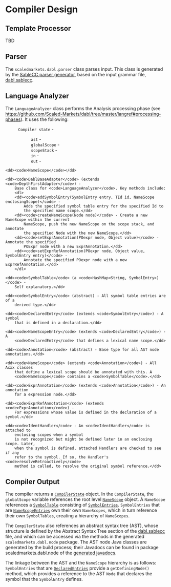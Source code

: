 # Compiler Design

## Template Processor

TBD


## Parser

The <code>scaledmarkets.dabl.parser</code> class parses input. This class is
generated by the [SableCC parser generator](http://www.sablecc.org/),
based on the input grammar file,
[dabl.sablecc](https://github.com/Scaled-Markets/dabl/blob/master/dabl.sablecc).


## Language Analyzer

The <code>LanguageAnalyzer</code> class performs the Analysis processing phase
(see https://github.com/Scaled-Markets/dabl/tree/master/langref#processing-phases).
It uses the following:

<dl>
	<dd><code>Compiler state</code> - </dd>
	<dd><dl>
		<dd><code>ast</code> - </dd>
		<dd><code>globalScope</code> - </dd>
		<dd><code>scopeStack</code> - </dd>
		<dd><code>in</code> - </dd>
		<dd><code>out</code> - </dd>
	</dl></dd>
	
	<dd><code>NameScope</code></dd>
	
	<dd><code>DablBaseAdapter</code> (extends <code>DepthFirstAdapter</code>) - 
		Base class for <code>LanguageAnalyzer</code>. Key methods include:
		<dl>
		<dd><code>addSymbolEntry(SymbolEntry entry, TId id, NameScope enclosingScope)</code> -
			Adds the specified symbol table entry for the specified Id to
			the specified name scope.</dd>
		<dd><code>createNameScope(Node node)</code> - Create a new NameScope within the current
			NameScope, push the new NameScope on the scope stack, and annotate
			the specified Node with the new NameScope.</dd>
		<dd><code>setExprAnnotation(POexpr node, Object value)</code> - Annotate the specified
			POExpr node with a new ExprAnnotation.</dd>
		<dd><code>setExprRefAnnotation(POexpr node, Object value, SymbolEntry entry)</code> - 
			Annotate the specified POexpr node with a new ExprRefAnnotation.</dd>
		</dl>
		
	<dd><code>SymbolTable</code> (a <code>HashMap<String, SymbolEntry>)</code> -
		Self explanatory.</dd>
	
	<dd><code>SymbolEntry</code> (abstract) - All symbol table entries are of a
		derived type.</dd>
	
	<dd><code>DeclaredEntry</code> (extends <code>SymbolEntry</code>) - A symbol
		that is defined in a declaration.</dd>
	
	<dd><code>NameScopeEntry</code> (extends <code>DeclaredEntry</code>) - A
		<code>DeclaredEntry</code> that defines a lexical name scope.</dd>
	
	<dd><code>Annotation</code> (abstract) - Base type for all AST node annotations.</dd>
	
	<dd><code>NameScope</code> (extends <code>Annotation</code>) - All Axxx classes
		that define a lexical scope should be annotated with this. A
		<code>NameScope</code> contains a <code>SymbolTable</code>.</dd>
	
	<dd><code>ExprAnnotation</code> (extends <code>Annotation</code>) - An annotation
		for a expression node.</dd>
	
	<dd><code>ExprRefAnnotation</code> (extends <code>ExprAnnotation</code>) -
		For expressions whose value is defined in the declaration of a symbol.</dd>
	
	<dd><code>IdentHandler</code> - An <code>IdentHandler</code> is attached to
		enclosing scopes when a symbol
		is not recognized but might be defined later in an enclosing scope. Later,
		when the symbol is defined, attached Handlers are checked to see if any
		refer to the symbol. If so, the Handler's <code>resolveRetroactively</code>
		method is called, to resolve the original symbol reference.</dd>

</dl>

## Compiler Output

The compiler returns a [`CompilerState`](CompilerState.java) object. In the
`CompilerState`, the `globalScope` variable references the root level
[`NameScope`](NameScope.java) object.
A `NameScope` references a [`SymbolTable`](SymbolTable.java) consisting of
[`SymbolEntries`](SymbolEntry.java).
`SymbolEntries` that are [`NameScopeEntries`](NameScopeEntry.java) own their
own `NameScopes`,
which in turn reference their own `SymbolTables`, creating a hierarchy
of `NameScopes`.

The `CompilerState` also references an abstract syntax tree (AST),
whose structure is defined by the Abstract Syntax Tree section of the
[dabl.sablecc](https://github.com/Scaled-Markets/dabl/blob/master/dabl.sablecc)
file,
and which can be accessed via the methods in the generated `scaledmarkets.dabl.node` package.
The AST node Java classes are generated by the build process; their Javadocs
can be found in package scaledmarkets.dabl.node of the
[generated javadocs](https://scaled-markets.github.io/dabl/).

The linkage between the AST and the `NameScope` hierarchy is as follows:
`SymbolEntries` that are [`DeclaredEntries`](DeclaredEntry.java)
provide a `getDefiningNode()` method, which provides a reference to
the AST `Node` that declares the symbol that the `SymbolEntry` defines.
